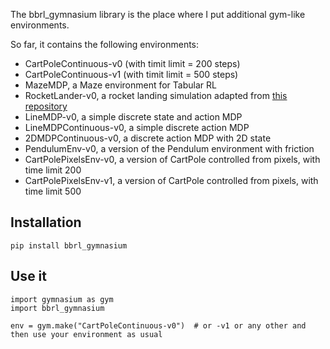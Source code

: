 The bbrl_gymnasium library is the place where I put additional gym-like environments.

So far, it contains the following environments:
- CartPoleContinuous-v0 (with timit limit = 200 steps)
- CartPoleContinuous-v1 (with timit limit = 500 steps)
- MazeMDP, a Maze environment for Tabular RL
- RocketLander-v0, a rocket landing simulation adapted from [this repository](https://github.com/sdsubhajitdas/Rocket_Lander_Gym)
- LineMDP-v0, a simple discrete state and action MDP
- LineMDPContinuous-v0, a simple discrete action MDP
- 2DMDPContinuous-v0, a discrete action MDP with 2D state
- PendulumEnv-v0, a version of the Pendulum environment with friction
- CartPolePixelsEnv-v0, a version of CartPole controlled from pixels, with time limit 200
- CartPolePixelsEnv-v1, a version of CartPole controlled from pixels, with time limit 500


## Installation

```
pip install bbrl_gymnasium
```

## Use it

```
import gymnasium as gym
import bbrl_gymnasium

env = gym.make("CartPoleContinuous-v0")  # or -v1 or any other and then use your environment as usual
```
